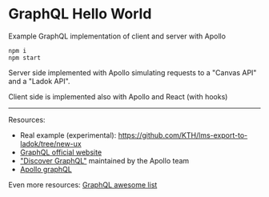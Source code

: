 # GraphQL Hello World

Example GraphQL implementation of client and server with Apollo

```
npm i
npm start
```

Server side implemented with Apollo simulating requests to a "Canvas API" and a "Ladok API".

Client side is implemented also with Apollo and React (with hooks)

---

Resources:

- Real example (experimental): https://github.com/KTH/lms-export-to-ladok/tree/new-ux
- [GraphQL official website](https://graphql.org/)
- ["Discover GraphQL"](https://www.graphql.com/) maintained by the Apollo team
- [Apollo graphQL](https://www.apollographql.com/)

Even more resources: [GraphQL awesome list](https://github.com/chentsulin/awesome-graphql)
